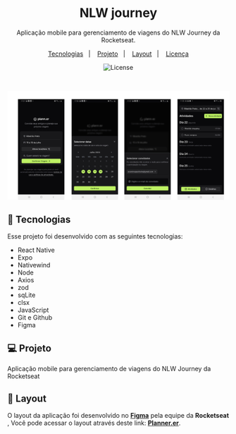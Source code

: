<h1 align="center"> NLW journey </h1>

<p align="center">
Aplicação mobile para gerenciamento de viagens do NLW Journey da Rocketseat. <br/>
</p>

<p align="center">
  <a href="#-tecnologias">Tecnologias</a>&nbsp;&nbsp;&nbsp;|&nbsp;&nbsp;&nbsp;
  <a href="#-projeto">Projeto</a>&nbsp;&nbsp;&nbsp;|&nbsp;&nbsp;&nbsp;
  <a href="#-layout">Layout</a>&nbsp;&nbsp;&nbsp;|&nbsp;&nbsp;&nbsp;
  <a href="#memo-licença">Licença</a>
</p>

<p align="center">
  <img alt="License" src="https://img.shields.io/static/v1?label=license&message=MIT&color=49AA26&labelColor=000000">
</p>

<br>

![](./.github/cover.png)

## 🚀 Tecnologias

Esse projeto foi desenvolvido com as seguintes tecnologias:

- React Native
- Expo
- Nativewind
- Node
- Axios
- zod
- sqLite
- clsx
- JavaScript
- Git e Github
- Figma

## 💻 Projeto

Aplicação mobile para gerenciamento de viagens do NLW Journey da Rocketseat

## 🎨 Layout

O layout da aplicação foi desenvolvido no [**Figma**](https://www.figma.com) pela equipe da **Rocketseat** , Você pode acessar o layout através deste link: [**Planner.er**](https://www.figma.com/community/file/1392276874471420367/nlw-journey-planejador-de-viagem
).

